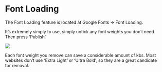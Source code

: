 # Font Loading

The Font Loading feature is located at Google Fonts → Font Loading.

It’s extremely simply to use, simply untick any font weights you don’t need. Then press ‘Publish’. 

![](https://fontsplugin.com/wp-content/uploads/2018/12/image-474x1024.png)

Each font weight you remove can save a considerable amount of kbs. Most websites don’t use ‘Extra Light’ or ‘Ultra Bold’, so they are a great candidate for removal.

